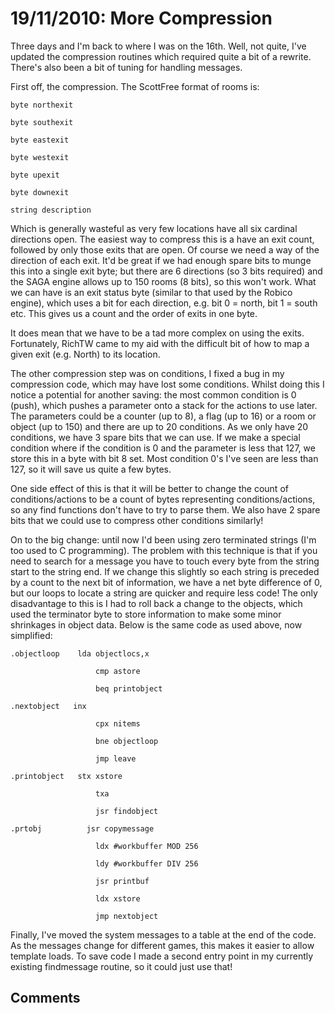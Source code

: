 # 19/11/2010: More Compression

Three days and I'm back to where I was on the 16th. Well, not quite, I've updated the compression routines which required quite a bit of a rewrite. There's also been a bit of tuning for handling messages.

First off, the compression. The ScottFree format of rooms is:

    byte northexit

    byte southexit

    byte eastexit

    byte westexit

    byte upexit

    byte downexit

    string description

Which is generally wasteful as very few locations have all six cardinal directions open. The easiest way to compress this is a have an exit count, followed by only those exits that are open. Of course we need a way of the direction of each exit. It'd be great if we had enough spare bits to munge this into a single exit byte; but there are 6 directions (so 3 bits required) and the SAGA engine allows up to 150 rooms (8 bits), so this won't work. What we can have is an exit status byte (similar to that used by the Robico engine), which uses a bit for each direction, e.g. bit 0 = north, bit 1 = south etc. This gives us a count and the order of exits in one byte.

It does mean that we have to be a tad more complex on using the exits. Fortunately, RichTW came to my aid with the difficult bit of how to map a given exit (e.g. North) to its location.

The other compression step was on conditions, I fixed a bug in my compression code, which may have lost some conditions. Whilst doing this I notice a potential for another saving: the most common condition is 0 (push), which pushes a parameter onto a stack for the actions to use later. The parameters could be a counter (up to 8), a flag (up to 16) or a room or object (up to 150) and there are up to 20 conditions. As we only have 20 conditions, we have 3 spare bits that we can use. If we make a special condition where if the condition is 0 and the parameter is less that 127, we store this in a byte with bit 8 set. Most condition 0's I've seen are less than 127, so it will save us quite a few bytes.

One side effect of this is that it will be better to change the count of conditions/actions to be a count of bytes representing conditions/actions, so any find functions don't have to try to parse them. We also have 2 spare bits that we could use to compress other conditions similarly!

On to the big change: until now I'd been using zero terminated strings (I'm too used to C programming). The problem with this technique is that if you need to search for a message you have to touch every byte from the string start to the string end. If we change this slightly so each string is preceded by a count to the next bit of information, we have a net byte difference of 0, but our loops to locate a string are quicker and require less code! The only disadvantage to this is I had to roll back a change to the objects, which used the terminator byte to store information to make some minor shrinkages in object data. Below is the same code as used above, now simplified:

    .objectloop    lda objectlocs,x

                       cmp astore

                       beq printobject

    .nextobject   inx

                       cpx nitems

                       bne objectloop

                       jmp leave

    .printobject   stx xstore

                       txa

                       jsr findobject

    .prtobj          jsr copymessage

                       ldx #workbuffer MOD 256

                       ldy #workbuffer DIV 256

                       jsr printbuf

                       ldx xstore

                       jmp nextobject

Finally, I've moved the system messages to a table at the end of the code. As the messages change for different games, this makes it easier to allow template loads. To save code I made a second entry point in my currently existing findmessage routine, so it could just use that!

## Comments
